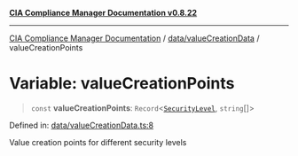 [**CIA Compliance Manager Documentation v0.8.22**](../../../README.md)

***

[CIA Compliance Manager Documentation](../../../modules.md) / [data/valueCreationData](../README.md) / valueCreationPoints

# Variable: valueCreationPoints

> `const` **valueCreationPoints**: `Record`\<[`SecurityLevel`](../../../types/cia/type-aliases/SecurityLevel.md), `string`[]\>

Defined in: [data/valueCreationData.ts:8](https://github.com/Hack23/cia-compliance-manager/blob/5eebba14bef5523072dd8c486c1cd0c7c18766fc/src/data/valueCreationData.ts#L8)

Value creation points for different security levels
